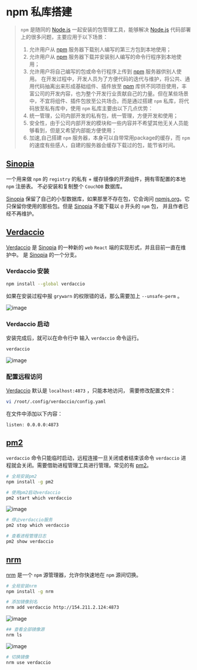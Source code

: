 # npm 私库搭建

> <code>npm</code> 是随同的 [Node.js](http://nodejs.cn/) 一起安装的包管理工具，能够解决 [Node.js](http://nodejs.cn/) 代码部署上的很多问题，主要应用于以下场景：
> 1. 允许用户从 [npm](https://www.npmjs.com/) 服务器下载别人编写的第三方包到本地使用；
> 2. 允许用户从 [npm](https://www.npmjs.com/) 服务器下载并安装别人编写的命令行程序到本地使用；
> 3. 允许用户将自己编写的包或命令行程序上传到 [npm](https://www.npmjs.com/) 服务器供别人使用。
> 在开发过程中，开发人员为了方便代码的迭代与维护，将公共、通用代码抽离出来形成基础组件、插件放至 [npm](https://www.npmjs.com/) 库供不同项目使用，丰富公司的开发内容，也为整个开发行业贡献自己的力量。但在某些场景中，不宜将组件、插件包放至公共场合。而是通过搭建 <code>npm</code> 私库，将代码放至私有库中，使用 <code>npm</code> 私库主要由以下几点优势：
> 1. 统一管理，公司内部开发的私有包，统一管理，方便开发和使用；
> 2. 安全性，由于公司内部开发的模块和一些内容并不希望其他无关人员能够看到，但是又希望内部能方便使用；
> 3. 加速,自己搭建 <code>npm</code> 服务器，本身可以自带常用package的缓存，而 <code>npm</code> 的速度有些感人，自建的服务器会缓存下载过的包，能节省时间。

## [Sinopia](https://github.com/rlidwka/sinopia)

一个用来做 <code>npm</code> 的 <code>registry</code> 的私有 + 缓存镜像的开源组件，拥有零配置的本地 <code>npm</code> 注册表。 不必安装和复制整个 <code>CouchDB</code> 数据库。

[Sinopia](https://github.com/rlidwka/sinopia) 保留了自己的小型数据库，如果那里不存在包，它会询问 [npmjs.org](https://npmjs.org)。它只保留你使用的那些包。但是 [Sinopia](https://github.com/rlidwka/sinopia) 不能下载以 <code>@</code> 开头的 <code>npm</code> 包， 并且作者已经不再维护。

## [Verdaccio](https://verdaccio.org/zh-CN/)

[Verdaccio](https://verdaccio.org/zh-CN/) 是 [Sinopia](https://github.com/rlidwka/sinopia) 的一种新的 <code>web</code> <code>React</code> 端的实现形式，并且目前一直在维护中。 是 [Sinopia](https://github.com/rlidwka/sinopia) 的一个分支。

### Verdaccio 安装

```bash
npm install --global verdaccio
```

如果在安装过程中报 <code>grywarn</code> 的权限错的话，那么需要加上 <code>--unsafe-perm</code> 。

![image](/img/verdaccio_install.png)

### Verdaccio 启动

安装完成后，就可以在命令行中 输入 <code>verdaccio</code> 命令运行。

```sh
verdaccio
```

![image](/img/verdaccio_start.png)

### 配置远程访问

[Verdaccio](https://verdaccio.org/zh-CN/) 默认是 <code>localhost:4873</code> ，只能本地访问， 需要修改配置文件：

```sh
vi /root/.config/verdaccio/config.yaml
```

在文件中添加以下内容：
```
listen: 0.0.0.0:4873
```

## [pm2](http://pm2.keymetrics.io/)

<code>verdaccio</code> 命令只能临时启动，远程连接一旦关闭或者结束该命令 <code>verdaccio</code> 进程就会关闭。需要借助进程管理工具进行管理。常见的有 [pm2](http://pm2.keymetrics.io/)。

```sh
# 全局安装pm2
npm install -g pm2 

# 使用pm2启动verdaccio
pm2 start which verdaccio 
```

![image](/img/pm2_install.png)

```sh
# 停止verdaccio服务
pm2 stop which verdaccio 

# 查看进程管理日志
pm2 show verdaccio 
```

## [nrm](https://github.com/Pana/nrm)

[nrm](https://github.com/Pana/nrm) 是一个 <code>npm</code> 源管理器，允许你快速地在 <code>npm</code> 源间切换。

```sh
# 全局安装nrm
npm install -g nrm 
```

```sh
# 添加镜像别名
nrm add verdaccio http://154.211.2.124:4873
```

![image](/img/nrm.png)

```sh
## 查看全部镜像源
nrm ls
```
![image](/img/nrm_ls.png)

```sh
# 切换镜像
nrm use verdaccio 
```